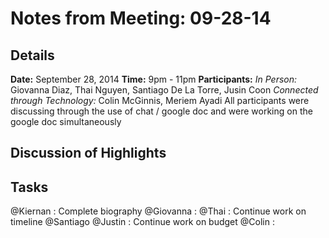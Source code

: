 Notes from Meeting: 09-28-14
============================

Details
-------
**Date:** September 28, 2014
**Time:** 9pm - 11pm
**Participants:**
*In Person:* Giovanna Diaz, Thai Nguyen, Santiago De La Torre, Jusin Coon
*Connected through Technology:* Colin McGinnis, Meriem Ayadi
All participants were discussing through the use of chat / google doc and were working on the
google doc simultaneously

Discussion of Highlights
------------------------


Tasks
-----
@Kiernan : Complete biography
@Giovanna : 
@Thai : Continue work on timeline
@Santiago
@Justin : Continue work on budget
@Colin :